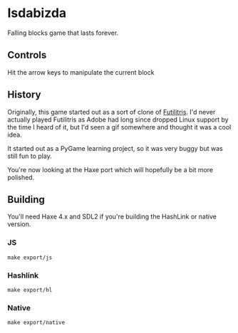# Isdabizda

Falling blocks game that lasts forever.

## Controls

Hit the arrow keys to manipulate the current block

## History

Originally, this game started out as a sort of clone of
[Futilitris](http://twinbeard.com/140_futilitris). I'd never actually played
Futilitris as Adobe had long since dropped Linux support by the time I heard of
it, but I'd seen a gif somewhere and thought it was a cool idea.

It started out as a PyGame learning project, so it was very buggy but was still
fun to play.

You're now looking at the Haxe port which will hopefully be a bit more polished.

## Building

You'll need Haxe 4.x and SDL2 if you're building the HashLink or native version.

### JS

```
make export/js
```

### Hashlink

```
make export/hl
```

### Native

```
make export/native
```
